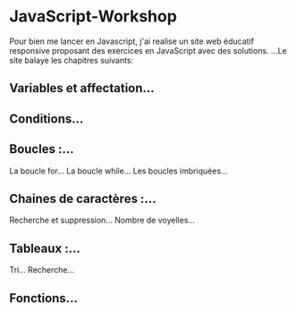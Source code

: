 # JavaScript-Workshop
Pour bien me lancer en Javascript, j'ai realise un site web éducatif responsive proposant des exercices en JavaScript avec des solutions.
...Le site balaye les chapitres suivants:

## Variables et affectation...

## Conditions...

## Boucles :...
  La boucle for...
  La boucle while...
  Les boucles imbriquées...
  
## Chaines de caractères :...
  Recherche et suppression...
  Nombre de voyelles...
  
## Tableaux :...
  Tri...
  Recherche...
  
## Fonctions...
